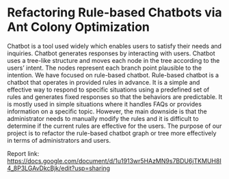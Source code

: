 # Refactoring Rule-based Chatbots via Ant Colony Optimization

Chatbot is a tool used widely which enables users to satisfy their needs and inquiries. Chatbot generates responses by interacting with users. Chatbot uses a tree-like structure and moves each node in  the tree according to the users’ intent. The nodes represent each branch point plausible to the intention. We have focused on rule-based chatbot. Rule-based chatbot is a chatbot that operates in provided rules in advance. It is a simple and effective way to respond to specific situations using a predefined set of rules and generates fixed responses so that the behaviors are predictable. It is mostly used in simple situations where it handles FAQs or provides information on a specific topic. However, the main downside is that the administrator needs to manually modify the rules and it is difficult to determine if the current rules are effective for the users. The purpose of our project is to refactor the rule-based chatbot graph or tree more effectively in terms of administrators and users.

Report link: https://docs.google.com/document/d/1u1913wr5HAzMN9s7BDU6jTKMUH8I4_8P3LGAvDkcBjk/edit?usp=sharing

